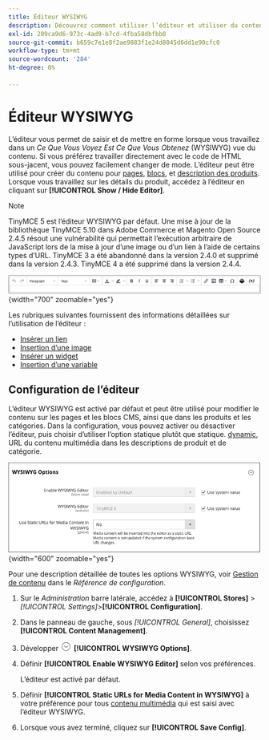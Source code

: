 ```yaml
---
title: Éditeur WYSIWYG
description: Découvrez comment utiliser l’éditeur et utiliser du contenu dans une vue _What You See Is What You Get_ (WYSIWYG).
exl-id: 209ca9d6-973c-4ad9-b7cd-4fba58dbfbb8
source-git-commit: b659c7e1e8f2ae9883f1e24d8045d6dd1e90cfc0
workflow-type: tm+mt
source-wordcount: '284'
ht-degree: 0%

---
```


# Éditeur WYSIWYG

L’éditeur vous permet de saisir et de mettre en forme lorsque vous travaillez dans un _Ce Que Vous Voyez Est Ce Que Vous Obtenez_ (WYSIWYG) vue du contenu. Si vous préférez travailler directement avec le code de HTML sous-jacent, vous pouvez facilement changer de mode. L’éditeur peut être utilisé pour créer du contenu pour [pages](pages.md), [blocs](blocks.md), et [description des produits](../catalog/product-content.md). Lorsque vous travaillez sur les détails du produit, accédez à l’éditeur en cliquant sur **[!UICONTROL Show / Hide Editor]**.

>[!NOTE]
>
>TinyMCE 5 est l’éditeur WYSIWYG par défaut. Une mise à jour de la bibliothèque TinyMCE 5.10 dans Adobe Commerce et Magento Open Source 2.4.5 résout une vulnérabilité qui permettait l’exécution arbitraire de JavaScript lors de la mise à jour d’une image ou d’un lien à l’aide de certains types d’URL. TinyMCE 3 a été abandonné dans la version 2.4.0 et supprimé dans la version 2.4.3. TinyMCE 4 a été supprimé dans la version 2.4.4.

![Barre d’outils de l’éditeur](./assets/editor-toolbar.png){width="700" zoomable="yes"}

Les rubriques suivantes fournissent des informations détaillées sur l’utilisation de l’éditeur :

- [Insérer un lien](editor-insert-link.md)
- [Insertion d’une image](editor-insert-image.md)
- [Insérer un widget](editor-widget.md)
- [Insertion d’une variable](editor-insert-variable.md)

## Configuration de l’éditeur

L’éditeur WYSIWYG est activé par défaut et peut être utilisé pour modifier le contenu sur les pages et les blocs CMS, ainsi que dans les produits et les catégories. Dans la configuration, vous pouvez activer ou désactiver l’éditeur, puis choisir d’utiliser l’option statique plutôt que statique. [dynamic](../catalog/catalog-urls.md#dynamic-url), URL du contenu multimédia dans les descriptions de produit et de catégorie.

![Options WYSIWYG](./assets/content-management-wysiwyg-options.png){width="600" zoomable="yes"}

Pour une description détaillée de toutes les options WYSIWYG, voir [Gestion de contenu](../configuration-reference/general/content-management.md) dans le _Référence de configuration_.

1. Sur le _Administration_ barre latérale, accédez à **[!UICONTROL Stores]** > _[!UICONTROL Settings]_>**[!UICONTROL Configuration]**.

1. Dans le panneau de gauche, sous _[!UICONTROL General]_, choisissez **[!UICONTROL Content Management]**.

1. Développer ![Sélecteur d’extension](../assets/icon-display-expand.png) **[!UICONTROL WYSIWYG Options]**.

1. Définir **[!UICONTROL Enable WYSIWYG Editor]** selon vos préférences.

   L’éditeur est activé par défaut.

1. Définir **[!UICONTROL Static URLs for Media Content in WYSIWYG]** à votre préférence pour tous [contenu multimédia](../catalog/catalog-urls.md#static-url) qui est saisi avec l’éditeur WYSIWYG.

1. Lorsque vous avez terminé, cliquez sur **[!UICONTROL Save Config]**.
